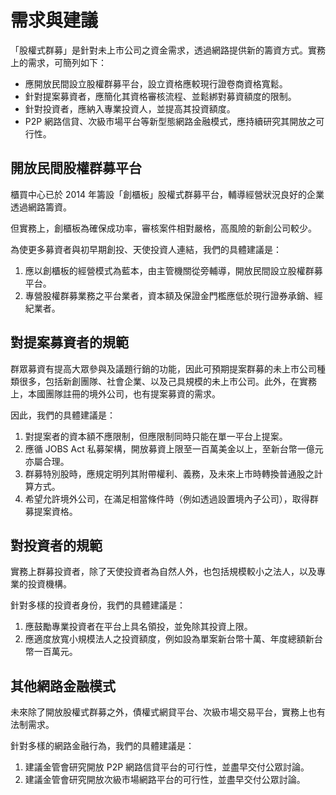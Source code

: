 # 需求與建議

「股權式群募」是針對未上市公司之資金需求，透過網路提供新的籌資方式。實務上的需求，可簡列如下：

* 應開放民間設立股權群募平台，設立資格應較現行證卷商資格寬鬆。
* 針對提案募資者，應簡化其資格審核流程、並鬆綁對募資額度的限制。
* 針對投資者，應納入專業投資人，並提高其投資額度。
* P2P 網路信貸、次級市場平台等新型態網路金融模式，應持續研究其開放之可行性。

## 開放民間股權群募平台

櫃買中心已於 2014 年籌設「創櫃板」股權式群募平台，輔導經營狀況良好的企業透過網路籌資。

但實務上，創櫃板為確保成功率，審核案件相對嚴格，高風險的新創公司較少。

為使更多募資者與初早期創投、天使投資人連結，我們的具體建議是：

1. 應以創櫃板的經營模式為藍本，由主管機關從旁輔導，開放民間設立股權群募平台。
2. 專營股權群募業務之平台業者，資本額及保證金門檻應低於現行證券承銷、經紀業者。

## 對提案募資者的規範

群眾募資有提高大眾參與及議題行銷的功能，因此可預期提案群募的未上市公司種類很多，包括新創團隊、社會企業、以及己具規模的未上市公司。此外，在實務上，本國團隊註冊的境外公司，也有提案募資的需求。

因此，我們的具體建議是：

1. 對提案者的資本額不應限制，但應限制同時只能在單一平台上提案。
2. 應循 JOBS Act 私募架構，開放募資上限至一百萬美金以上，至新台幣一億元亦屬合理。
3. 群募特別股時，應規定明列其附帶權利、義務，及未來上市時轉換普通股之計算方式。
4. 希望允許境外公司，在滿足相當條件時（例如透過設置境內子公司），取得群募提案資格。

## 對投資者的規範

實務上群募投資者，除了天使投資者為自然人外，也包括規模較小之法人，以及專業的投資機構。

針對多樣的投資者身份，我們的具體建議是：

1. 應鼓勵專業投資者在平台上具名領投，並免除其投資上限。
2. 應適度放寬小規模法人之投資額度，例如設為單案新台幣十萬、年度總額新台幣一百萬元。

## 其他網路金融模式

未來除了開放股權式群募之外，債權式網貸平台、次級市場交易平台，實務上也有法制需求。

針對多樣的網路金融行為，我們的具體建議是：

1. 建議金管會研究開放 P2P 網路信貸平台的可行性，並盡早交付公眾討論。
2. 建議金管會研究開放次級市場網路平台的可行性，並盡早交付公眾討論。
